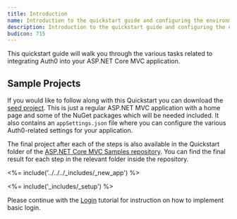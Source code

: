 ```yaml
---
title: Introduction
name: Introduction to the quickstart guide and configuring the environment
description: Introduction to the quickstart guide and configuring the environment.
budicon: 715
---
```

This quickstart guide will walk you through the various tasks related to integrating Auth0 into your ASP.NET Core MVC application.

## Sample Projects

If you would like to follow along with this Quickstart you can download the [seed project](https://github.com/auth0-samples/auth0-aspnetcore-mvc-samples/tree/v1/Quickstart/00-Starter-Seed). This is just a regular ASP.NET MVC application with a home page and some of the NuGet packages which will be needed included. It also contains an `appSettings.json` file where you can configure the various Auth0-related settings for your application.

The final project after each of the steps is also available in the Quickstart folder of the [ASP.NET Core MVC Samples repository](https://github.com/auth0-samples/auth0-aspnetcore-mvc-samples/tree/v1/Quickstart). You can find the final result for each step in the relevant folder inside the repository.

<%= include('../../../_includes/_new_app') %>

<%= include('_includes/_setup') %>

Please continue with the [Login](/quickstart/webapp/aspnet-core/v1/01-login) tutorial for instruction on how to implement basic login.
